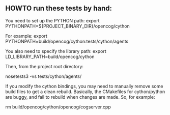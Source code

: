 
HOWTO run these tests by hand:
------------------------------

You need to set up the PYTHON path:
export PYTHONPATH=${PROJECT_BINARY_DIR}/opencog/cython

For example:
export PYTHONPATH=build/opencog/cython:tests/cython/agents

You also need to specify the library path:
export LD_LIBRARY_PATH=build/opencog/cython

Then, from the project root directory:

nosetests3 -vs tests/cython/agents/

If you modify the cython bindings, you may need to manually remove
some build files to get a clean rebuild.  Basically, the CMakefiles
for cython/python are buggy, and fail to rebuild when changes are made.
So, for example:

rm build/opencog/cython/opencog/cogserver.cpp
